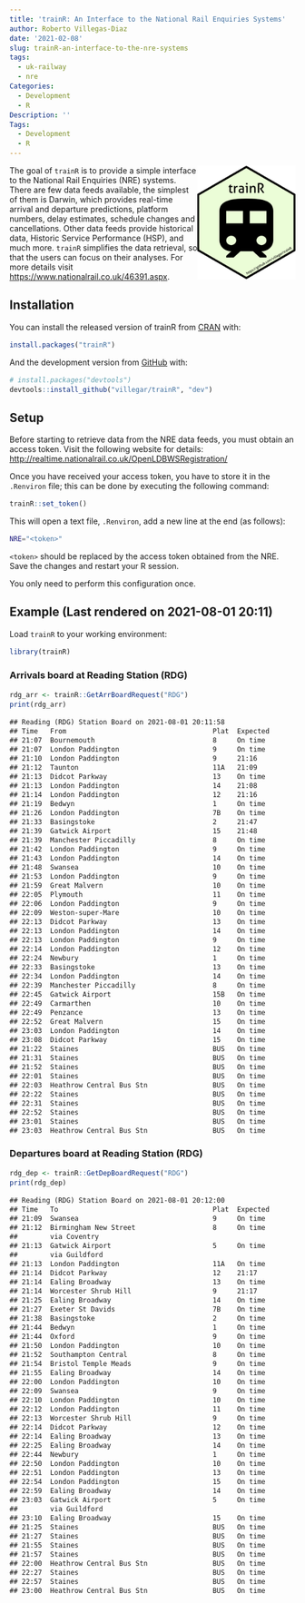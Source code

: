 ```yaml
---
title: 'trainR: An Interface to the National Rail Enquiries Systems'
author: Roberto Villegas-Diaz
date: '2021-02-08'
slug: trainR-an-interface-to-the-nre-systems
tags:
  - uk-railway
  - nre
Categories:
  - Development
  - R
Description: ''
Tags:
  - Development
  - R
---
```


<img src="https://raw.githubusercontent.com/villegar/trainR/main/inst/images/logo.png" alt="logo" align="right" height=200px/>

The goal of `trainR` is to provide a simple interface to the 
National Rail Enquiries (NRE) systems. There are few data feeds 
available, the simplest of them is Darwin, which provides real-time 
arrival and departure predictions, platform numbers, delay estimates, 
schedule changes and cancellations. Other data feeds provide historical 
data, Historic Service Performance (HSP), and much more. `trainR` 
simplifies the data retrieval, so that the users can focus on their 
analyses. For more details visit 
https://www.nationalrail.co.uk/46391.aspx.

## Installation

You can install the released version of trainR from [CRAN](https://CRAN.R-project.org) with:

``` r
install.packages("trainR")
```

And the development version from [GitHub](https://github.com/) with:

``` r
# install.packages("devtools")
devtools::install_github("villegar/trainR", "dev")
```

## Setup
Before starting to retrieve data from the NRE data feeds, you must obtain an access token. 
Visit the following website for details: http://realtime.nationalrail.co.uk/OpenLDBWSRegistration/

Once you have received your access token, you have to store it in the `.Renviron` file; this can be 
done by executing the following command:


```r
trainR::set_token()
```

This will open a text file, `.Renviron`, add a new line at the end (as follows):

```bash
NRE="<token>"
```

`<token>` should be replaced by the access token obtained from the NRE. Save the changes and restart 
your R session.

You only need to perform this configuration once.

## Example (Last rendered on 2021-08-01 20:11)

Load `trainR` to your working environment:

```r
library(trainR)
```

### Arrivals board at Reading Station (RDG)


```r
rdg_arr <- trainR::GetArrBoardRequest("RDG")
print(rdg_arr)
```

```
## Reading (RDG) Station Board on 2021-08-01 20:11:58
## Time   From                                    Plat  Expected
## 21:07  Bournemouth                             8     On time
## 21:07  London Paddington                       9     On time
## 21:10  London Paddington                       9     21:16
## 21:12  Taunton                                 11A   21:09
## 21:13  Didcot Parkway                          13    On time
## 21:13  London Paddington                       14    21:08
## 21:14  London Paddington                       12    21:16
## 21:19  Bedwyn                                  1     On time
## 21:26  London Paddington                       7B    On time
## 21:33  Basingstoke                             2     21:47
## 21:39  Gatwick Airport                         15    21:48
## 21:39  Manchester Piccadilly                   8     On time
## 21:42  London Paddington                       9     On time
## 21:43  London Paddington                       14    On time
## 21:48  Swansea                                 10    On time
## 21:53  London Paddington                       9     On time
## 21:59  Great Malvern                           10    On time
## 22:05  Plymouth                                11    On time
## 22:06  London Paddington                       9     On time
## 22:09  Weston-super-Mare                       10    On time
## 22:13  Didcot Parkway                          13    On time
## 22:13  London Paddington                       14    On time
## 22:13  London Paddington                       9     On time
## 22:14  London Paddington                       12    On time
## 22:24  Newbury                                 1     On time
## 22:33  Basingstoke                             13    On time
## 22:34  London Paddington                       14    On time
## 22:39  Manchester Piccadilly                   8     On time
## 22:45  Gatwick Airport                         15B   On time
## 22:49  Carmarthen                              10    On time
## 22:49  Penzance                                13    On time
## 22:52  Great Malvern                           15    On time
## 23:03  London Paddington                       14    On time
## 23:08  Didcot Parkway                          15    On time
## 21:22  Staines                                 BUS   On time
## 21:31  Staines                                 BUS   On time
## 21:52  Staines                                 BUS   On time
## 22:01  Staines                                 BUS   On time
## 22:03  Heathrow Central Bus Stn                BUS   On time
## 22:22  Staines                                 BUS   On time
## 22:31  Staines                                 BUS   On time
## 22:52  Staines                                 BUS   On time
## 23:01  Staines                                 BUS   On time
## 23:03  Heathrow Central Bus Stn                BUS   On time
```

### Departures board at Reading Station (RDG)


```r
rdg_dep <- trainR::GetDepBoardRequest("RDG")
print(rdg_dep)
```

```
## Reading (RDG) Station Board on 2021-08-01 20:12:00
## Time   To                                      Plat  Expected
## 21:09  Swansea                                 9     On time
## 21:12  Birmingham New Street                   8     On time
##        via Coventry                            
## 21:13  Gatwick Airport                         5     On time
##        via Guildford                           
## 21:13  London Paddington                       11A   On time
## 21:14  Didcot Parkway                          12    21:17
## 21:14  Ealing Broadway                         13    On time
## 21:14  Worcester Shrub Hill                    9     21:17
## 21:25  Ealing Broadway                         14    On time
## 21:27  Exeter St Davids                        7B    On time
## 21:38  Basingstoke                             2     On time
## 21:44  Bedwyn                                  1     On time
## 21:44  Oxford                                  9     On time
## 21:50  London Paddington                       10    On time
## 21:52  Southampton Central                     8     On time
## 21:54  Bristol Temple Meads                    9     On time
## 21:55  Ealing Broadway                         14    On time
## 22:00  London Paddington                       10    On time
## 22:09  Swansea                                 9     On time
## 22:10  London Paddington                       10    On time
## 22:12  London Paddington                       11    On time
## 22:13  Worcester Shrub Hill                    9     On time
## 22:14  Didcot Parkway                          12    On time
## 22:14  Ealing Broadway                         13    On time
## 22:25  Ealing Broadway                         14    On time
## 22:44  Newbury                                 1     On time
## 22:50  London Paddington                       10    On time
## 22:51  London Paddington                       13    On time
## 22:54  London Paddington                       15    On time
## 22:59  Ealing Broadway                         14    On time
## 23:03  Gatwick Airport                         5     On time
##        via Guildford                           
## 23:10  Ealing Broadway                         15    On time
## 21:25  Staines                                 BUS   On time
## 21:27  Staines                                 BUS   On time
## 21:55  Staines                                 BUS   On time
## 21:57  Staines                                 BUS   On time
## 22:00  Heathrow Central Bus Stn                BUS   On time
## 22:27  Staines                                 BUS   On time
## 22:57  Staines                                 BUS   On time
## 23:00  Heathrow Central Bus Stn                BUS   On time
```

